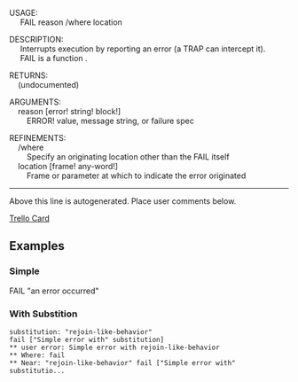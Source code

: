 USAGE:  
&nbsp;&nbsp;&nbsp;&nbsp;&nbsp;FAIL&nbsp;reason&nbsp;/where&nbsp;location  
  
DESCRIPTION:  
&nbsp;&nbsp;&nbsp;&nbsp;&nbsp;Interrupts&nbsp;execution&nbsp;by&nbsp;reporting&nbsp;an&nbsp;error&nbsp;(a&nbsp;TRAP&nbsp;can&nbsp;intercept&nbsp;it).  
&nbsp;&nbsp;&nbsp;&nbsp;&nbsp;FAIL&nbsp;is&nbsp;a&nbsp;function&nbsp;.  
  
RETURNS:  
&nbsp;&nbsp;&nbsp;&nbsp;(undocumented)  
  
ARGUMENTS:  
&nbsp;&nbsp;&nbsp;&nbsp;reason&nbsp;[error!&nbsp;string!&nbsp;block!]  
&nbsp;&nbsp;&nbsp;&nbsp;&nbsp;&nbsp;&nbsp;&nbsp;ERROR!&nbsp;value,&nbsp;message&nbsp;string,&nbsp;or&nbsp;failure&nbsp;spec  
  
REFINEMENTS:  
&nbsp;&nbsp;&nbsp;&nbsp;/where  
&nbsp;&nbsp;&nbsp;&nbsp;&nbsp;&nbsp;&nbsp;&nbsp;Specify&nbsp;an&nbsp;originating&nbsp;location&nbsp;other&nbsp;than&nbsp;the&nbsp;FAIL&nbsp;itself  
&nbsp;&nbsp;&nbsp;&nbsp;location&nbsp;[frame!&nbsp;any-word!]  
&nbsp;&nbsp;&nbsp;&nbsp;&nbsp;&nbsp;&nbsp;&nbsp;Frame&nbsp;or&nbsp;parameter&nbsp;at&nbsp;which&nbsp;to&nbsp;indicate&nbsp;the&nbsp;error&nbsp;originated  
___
Above this line is autogenerated. Place user comments below.

[Trello Card](https://trello.com/c/tnRPtrx0/77-fail-native-added-to-easily-cause-error-s-throw-will-now-reject-them-as-a-valid-arg-type)

## Examples

### Simple

FAIL "an error occurred"

### With Substition

```
substitution: "rejoin-like-behavior"
fail ["Simple error with" substitution]
** user error: Simple error with rejoin-like-behavior
** Where: fail
** Near: "rejoin-like-behavior" fail ["Simple error with" substitutio...
```
   
